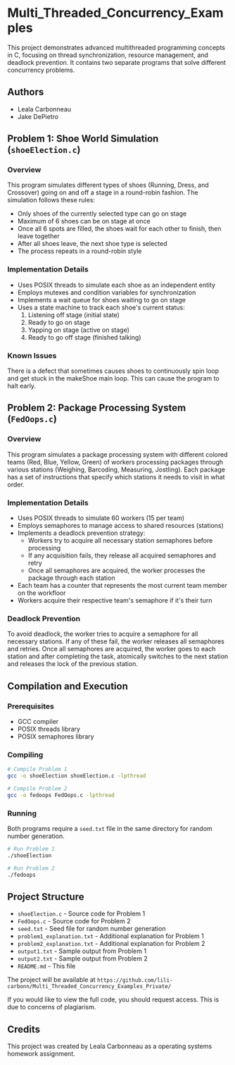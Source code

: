# Multi_Threaded_Concurrency_Examples
This project demonstrates advanced multithreaded programming concepts in C, focusing on thread synchronization, resource management, and deadlock prevention. It contains two separate programs that solve different concurrency problems.

## Authors

- Leala Carbonneau
- Jake DePietro

## Problem 1: Shoe World Simulation (`shoeElection.c`)

### Overview

This program simulates different types of shoes (Running, Dress, and Crossover) going on and off a stage in a round-robin fashion. The simulation follows these rules:

- Only shoes of the currently selected type can go on stage
- Maximum of 6 shoes can be on stage at once
- Once all 6 spots are filled, the shoes wait for each other to finish, then leave together
- After all shoes leave, the next shoe type is selected
- The process repeats in a round-robin style

### Implementation Details

- Uses POSIX threads to simulate each shoe as an independent entity
- Employs mutexes and condition variables for synchronization
- Implements a wait queue for shoes waiting to go on stage
- Uses a state machine to track each shoe's current status:
  1. Listening off stage (initial state)
  2. Ready to go on stage
  3. Yapping on stage (active on stage)
  4. Ready to go off stage (finished talking)

### Known Issues

There is a defect that sometimes causes shoes to continuously spin loop and get stuck in the makeShoe main loop. This can cause the program to halt early.

## Problem 2: Package Processing System (`FedOops.c`)

### Overview

This program simulates a package processing system with different colored teams (Red, Blue, Yellow, Green) of workers processing packages through various stations (Weighing, Barcoding, Measuring, Jostling). Each package has a set of instructions that specify which stations it needs to visit in what order.

### Implementation Details

- Uses POSIX threads to simulate 60 workers (15 per team)
- Employs semaphores to manage access to shared resources (stations)
- Implements a deadlock prevention strategy:
  - Workers try to acquire all necessary station semaphores before processing
  - If any acquisition fails, they release all acquired semaphores and retry
  - Once all semaphores are acquired, the worker processes the package through each station
- Each team has a counter that represents the most current team member on the workfloor
- Workers acquire their respective team's semaphore if it's their turn

### Deadlock Prevention

To avoid deadlock, the worker tries to acquire a semaphore for all necessary stations. If any of these fail, the worker releases all semaphores and retries. Once all semaphores are acquired, the worker goes to each station and after completing the task, atomically switches to the next station and releases the lock of the previous station.

## Compilation and Execution

### Prerequisites

- GCC compiler
- POSIX threads library
- POSIX semaphores library

### Compiling

```bash
# Compile Problem 1
gcc -o shoeElection shoeElection.c -lpthread

# Compile Problem 2
gcc -o fedoops FedOops.c -lpthread
```

### Running

Both programs require a `seed.txt` file in the same directory for random number generation.

```bash
# Run Problem 1
./shoeElection

# Run Problem 2
./fedoops
```

## Project Structure

- `shoeElection.c` - Source code for Problem 1
- `FedOops.c` - Source code for Problem 2
- `seed.txt` - Seed file for random number generation
- `problem1_explanation.txt` - Additional explanation for Problem 1
- `problem2_explanation.txt` - Additional explanation for Problem 2
- `output1.txt` - Sample output from Problem 1
- `output2.txt` - Sample output from Problem 2
- `README.md` - This file

The project will be available at `https://github.com/lili-carbonn/Multi_Threaded_Concurrency_Examples_Private/`

If you would like to view the full code, you should request access. This is due to concerns of plagiarism.

## Credits

This project was created by Leala Carbonneau as a operating systems homework assignment.
